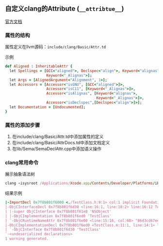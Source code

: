 ## 自定义clang的Attribute (`__attribtue__`)

[官方文档](https://clang.llvm.org/docs/InternalsManual.html#how-to-add-an-attribute)

### 属性的结构

属性定义在llvm源码：`include/clang/Basic/Attr.td`

示例

```ruby
def Aligned : InheritableAttr {
  let Spellings = [GCC<"aligned">, Declspec<"align">, Keyword<"alignas">,
                   Keyword<"_Alignas">];
  let Args = [AlignedArgument<"Alignment", 1>];
  let Accessors = [Accessor<"isGNU", [GCC<"aligned">]>,
                   Accessor<"isC11", [Keyword<"_Alignas">]>,
                   Accessor<"isAlignas", [Keyword<"alignas">,
                                          Keyword<"_Alignas">]>,
                   Accessor<"isDeclspec",[Declspec<"align">]>];
  let Documentation = [Undocumented];
}
```

### 属性的添加步骤

  1. 在include/clang/Basic/Attr.td中添加属性的定义
  2. 在include/clang/Basic/AttrDocs.td中添加文档定义
  3. 在lib/Sema/SemaDeclAttr.cpp中添加语义操作

### clang常用命令

展示抽象语法树
```ruby
clang -isysroot /Applications/Xcode.app/Contents/Developer/Platforms/iPhoneSimulator.platform/Developer/SDKs/iPhoneSimulator.sdk -fmodules -fsyntax-only -Xclang -ast-dump TestClass.m
```

结果示例
```ruby
|-ImportDecl 0x7f8b801f6000 <./TestClass.h:9:1> col:1 implicit Foundation
|-ObjCInterfaceDecl 0x7f8b801f6d30 <line:16:1, line:18:2> line:16:12 TestClass
| |-super ObjCInterface 0x7f8b801f61e8 'NSObject'
| |-ObjCImplementation 0x7f8b801f6ed0 'TestClass'
| `-ObjCRuntimeNameAttr 0x7f8b801f6e00 <line:15:16, col:68> "86d3cd67eed8590114cbfc3c8ab1d374"
|-ObjCImplementationDecl 0x7f8b801f6ed0 <TestClass.m:11:1, line:14:1> line:11:17 TestClass
| `-ObjCInterface 0x7f8b801f6d30 'TestClass'
`-<undeserialized declarations>
1 warning generated.
```
